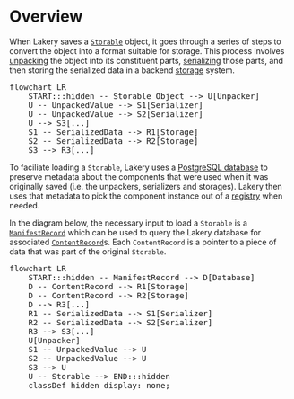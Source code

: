 # Overview

When Lakery saves a [`Storable`](./storables.md) object, it goes through a series of
steps to convert the object into a format suitable for storage. This process involves
[unpacking](./unpackers.md) the object into its constituent parts,
[serializing](./serializers.md) those parts, and then storing the serialized data in a
backend [storage](./storages.md) system.

<pre class="mermaid" style="min-width: 100%;">
flowchart LR
    START:::hidden -- Storable Object --> U[Unpacker]
    U -- UnpackedValue --> S1[Serializer]
    U -- UnpackedValue --> S2[Serializer]
    U --> S3[...]
    S1 -- SerializedData --> R1[Storage]
    S2 -- SerializedData --> R2[Storage]
    S3 --> R3[...]
</pre>

To faciliate loading a `Storable`, Lakery uses a [PostgreSQL database](./database.md) to
preserve metadata about the components that were used when it was originally saved (i.e.
the unpackers, serializers and storages). Lakery then uses that metadata to pick the
component instance out of a [registry](./registries.md) when needed.

In the diagram below, the necessary input to load a `Storable` is a
[`ManifestRecord`](./database.md#manifest-records) which can be used to query the Lakery
database for associated [`ContentRecord`](./database.md#content-records)s. Each
`ContentRecord` is a pointer to a piece of data that was part of the original
`Storable`.

<pre class="mermaid">
flowchart LR
    START:::hidden -- ManifestRecord --> D[Database]
    D -- ContentRecord --> R1[Storage]
    D -- ContentRecord --> R2[Storage]
    D --> R3[...]
    R1 -- SerializedData --> S1[Serializer]
    R2 -- SerializedData --> S2[Serializer]
    R3 --> S3[...]
    U[Unpacker]
    S1 -- UnpackedValue --> U
    S2 -- UnpackedValue --> U
    S3 --> U
    U -- Storable --> END:::hidden
    classDef hidden display: none;
</pre>

